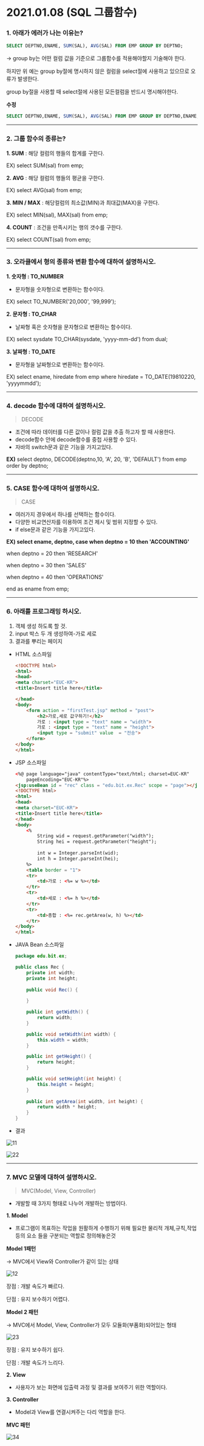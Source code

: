 # 2021.01.08 (SQL 그룹함수)

### 1. 아래가 에러가 나는 이유는?

```sql
SELECT DEPTNO,ENAME, SUM(SAL), AVG(SAL) FROM EMP GROUP BY DEPTNO;
```

→ group by는 어떤 컬럼 값을 기준으로 그룹함수를 적용해야할지 기술해야 한다.

하지만 위 예는 group by절에 명시하지 않은 컬럼을 select절에 사용하고 있으므로 오류가 발생한다.

group by절을 사용할 때 select절에 사용된 모든컬럼을 반드시 명시해야한다.

**수정**

```sql
SELECT DEPTNO,ENAME, SUM(SAL), AVG(SAL) FROM EMP GROUP BY DEPTNO,ENAME;
```

---

### 2. 그룹 함수의 종류는?

 **1. SUM**  : 해당 컬럼의 행들의 합계를 구한다.

EX) select SUM(sal) from emp;

 **2. AVG**  :  해당 컬럼의 행들의 평균을 구한다.

EX) select AVG(sal) from emp;

 **3. MIN / MAX**  : 해당컬럼의 최소값(MIN)과 최대값(MAX)을 구한다.

EX) select MIN(sal), MAX(sal) from emp;

 **4. COUNT** : 조건을 만족시키는 행의 갯수를 구한다.

EX) select COUNT(sal) from emp;

---

### 3. 오라클에서 형의 종류와 변환 함수에 대하여 설명하시오.

 **1. 숫자형  :  TO_NUMBER**

- 문자형을 숫자형으로 변환하는 함수이다.

EX)  select TO_NUMBER('20,000', '99,999');

 **2. 문자형 : TO_CHAR**

- 날짜형 혹은 숫자형을 문자형으로 변환하는 함수이다.

EX) select sysdate TO_CHAR(sysdate, 'yyyy-mm-dd') from dual;

 **3. 날짜형 :  TO_DATE**

- 문자형을 날짜형으로 변환하는 함수이다.

EX) select ename, hiredate from emp where hiredate = TO_DATE(19810220, 'yyyymmdd');

---

### 4. decode 함수에 대하여 설명하시오.

> DECODE

- 조건에 따라 데이터를 다른 값이나 컬럼 값을 추출 하고자 할 때 사용한다.
- decode함수 안에 decode함수를 중첩 사용할 수 있다.
- 자바의 switch문과 같은 기능을 가지고있다.

**EX)** select deptno, DECODE(deptno,10, 'A', 20, 'B', 'DEFAULT') from emp order by deptno;

---

### 5. CASE 함수에 대하여 설명하시오.

> CASE

- 여러가지 경우에서 하나를 선택하는 함수이다.
- 다양한 비교연산자를 이용하여 조건 제시 및 범위 지정할 수 있다.
- if else문과 같은 기능을 가지고있다.

**EX) select ename, deptno, case when deptno = 10 then 'ACCOUNTING'**

when  deptno = 20 then 'RESEARCH'

when deptno = 30 then 'SALES'

when deptno = 40 then 'OPERATIONS' 

end as ename from emp;

---

### 6. 아래를 프로그래밍 하시오.

1. 객체 생성 하도록 할 것.
2. input 박스 두 개 생성하여-가로 세로
3. 결과를 뿌리는 페이지
- HTML 소스파일

    ```html
    <!DOCTYPE html>
    <html>
    <head>
    <meta charset="EUC-KR">
    <title>Insert title here</title>

    </head>
    <body>
    	<form action = "firstTest.jsp" method = "post">
    		<h2>가로,세로 값구하기!</h2>
    		가로 : <input type = "text" name = "width">
    		가로 : <input type = "text" name = "height">
    		<input type = "submit" value  = "전송">
    	</form>
    </body>
    </html>
    ```

- JSP 소스파일

    ```html
    <%@ page language="java" contentType="text/html; charset=EUC-KR"
        pageEncoding="EUC-KR"%>
    <jsp:useBean id = "rec" class = "edu.bit.ex.Rec" scope = "page"></jsp:useBean>
    <!DOCTYPE html>
    <html>
    <head>
    <meta charset="EUC-KR">
    <title>Insert title here</title>
    </head>
    <body>
    	<% 
    		String wid = request.getParameter("width");
    		String hei = request.getParameter("height");
    		
    		int w = Integer.parseInt(wid);
    		int h = Integer.parseInt(hei);
    	%>
    	<table border = "1">
    	<tr>
    		<td>가로 : <%= w %></td>
    	</tr>
    	<tr>	
    		<td>세로 : <%= h %></td>
    	</tr>
    	<tr>
    		<td>총합 : <%= rec.getArea(w, h) %></td>
    	</tr>
    </body>
    </html>
    ```

- JAVA Bean 소스파일

    ```java
    package edu.bit.ex;

    public class Rec {
    	private int width;
    	private int height;
    	
    	public void Rec() {
    		
    	}

    	public int getWidth() {
    		return width;
    	}

    	public void setWidth(int width) {
    		this.width = width;
    	}

    	public int getHeight() {
    		return height;
    	}

    	public void setHeight(int height) {
    		this.height = height;
    	}
    	
    	public int getArea(int width, int height) {
    		return width * height;
    	}
    }
    ```

- 결과

![11](https://user-images.githubusercontent.com/75012998/104139758-f30e7700-53f0-11eb-9a93-9e47dacb5fd5.png)

![22](https://user-images.githubusercontent.com/75012998/104139759-f43fa400-53f0-11eb-8244-14017d97dc16.png)

---

### 7. MVC 모델에 대하여 설명하시오.

> MVC(Model, View, Controller)

- 개발할 때 3가지 형태로 나누어 개발하는 방법이다.

 **1. Model**

- 프로그램이 목표하는 작업을 원활하게 수행하기 위해 필요한 물리적 개체,규칙,작업 등의 요소 들을 구분되는 역할로 정의해놓은것

**Model 1패턴**

→ MVC에서 View와 Controller가 같이 있는 상태

![12](https://user-images.githubusercontent.com/75012998/104140288-1a1a7800-53f4-11eb-8555-0735be321b14.png)

장점 : 개발 속도가 빠르다.

단점 :  유지 보수하기 어렵다.

**Model 2 패턴**

→ MVC에서 Model, View, Controller가 모두 모듈화(부품화)되어있는 형태

![23](https://user-images.githubusercontent.com/75012998/104140289-1ab30e80-53f4-11eb-860d-1bd0b102399d.png)

장점 : 유지 보수하기 쉽다.

단점 : 개발 속도가 느리다.

**2. View**

- 사용자가 보는 화면에 입출력 과정 및 결과를 보여주기 위한 역할이다.

 **3. Controller**

- Model과 View를 연결시켜주는 다리 역할을 한다.

**MVC 패턴**

![34](https://user-images.githubusercontent.com/75012998/104140287-18e94b00-53f4-11eb-9c55-f33dd25201a5.png)

